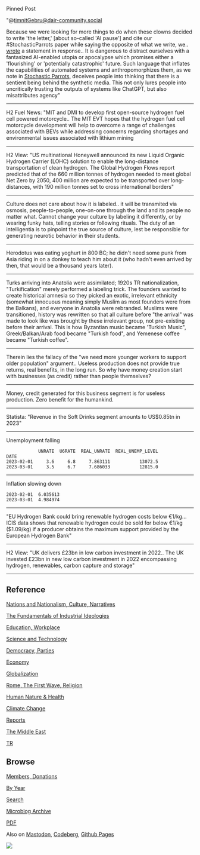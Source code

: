 Pinned Post

"@timnitGebru@dair-community.social

Because we were looking for more things to do when these clowns
decided to write 'the letter,' [about so-called 'AI pause'] and cite
our \#StochasticParrots paper while saying the opposite of what we
write, we.. [wrote](https://www.dair-institute.org/blog/letter-statement-March2023)
a statement in response.. It is dangerous to distract ourselves with a fantasized
AI-enabled utopia or apocalypse which promises either a 'flourishing' or
'potentially catastrophic' future. Such language that inflates the capabilities
of automated systems and anthropomorphizes them, as we note in [Stochastic Parrots](https://dl.acm.org/doi/abs/10.1145/3442188.3445922), 
deceives people into thinking that there is a sentient being behind the
synthetic media. This not only lures people into uncritically trusting
the outputs of systems like ChatGPT, but also misattributes agency"

---

H2 Fuel News: "MIT and DMI to develop first open-source hydrogen fuel
cell powered motorcycle.. The MIT EVT hopes that the hydrogen fuel
cell motorcycle development will help to overcome a range of
challenges associated with BEVs while addressing concerns regarding
shortages and environmental issues associated with lithium mining

---

H2 View: "US multinational Honeywell announced its new Liquid Organic
Hydrogen Carrier (LOHC) solution to enable the long-distance
transportation of clean hydrogen. The Global Hydrogen Flows report
predicted that of the 660 million tonnes of hydrogen needed to meet
global Net Zero by 2050, 400 million are expected to be transported
over long-distances, with 190 million tonnes set to cross
international borders"

---

Culture does not care about how it is labeled.. it will be transmited
via osmosis, people-to-people, one-on-one through the land and its
people no matter what. Cannot change your culture by labeling it
differently, or by wearing funky hats, telling stories or following
rituals. The duty of an intelligentia is to pinpoint the true source
of culture, lest be responsible for generating neurotic behavior in
their students.

---

Herodotus was eating yoghurt in 800 BC; he didn't need some punk from
Asia riding in on a donkey to teach him about it (who hadn't even
arrived by then, that would be a thousand years later). 

---

Turks arriving into Anatolia were assimilated; 1920s TR
nationalization, "Turkification" merely performed a labeling
trick. The founders wanted to create historical amnesia so they picked
an exotic, irrelevant ethnicity (somewhat innocuous meaning simply
Muslim as most founders were from the Balkans), and everyone in
Anatolia were rebranded. Muslims were transitioned, history was
rewritten so that all culture before "the arrival" was made to look
like was brought by these irrelevant group, not pre-existing before
their arrival. This is how Byzantian music became 'Turkish Music",
Greek/Balkan/Arab food became "Turkish food", and Yemenese coffee became
"Turkish coffee".

---

Therein lies the fallacy of the "we need more younger workers to
support older population" argument.. Useless production does not
provide true returns, real benefits, in the long run. So why have
money creation start with businesses (as credit) rather than people
themselves?

---

Money, credit generated for this business segment is for useless
production. Zero benefit for the humankind.

---

Statista: "Revenue in the Soft Drinks segment amounts to US$0.85tn in 2023"

---

Unemployment falling

```text
            UNRATE  U6RATE  REAL_UNRATE  REAL_UNEMP_LEVEL
DATE                                                     
2023-02-01     3.6     6.8     7.863111           13072.5
2023-03-01     3.5     6.7     7.686033           12815.0
```

---

Inflation slowing down 

```
2023-02-01  6.035613
2023-03-01  4.984974
```

---

"EU Hydrogen Bank could bring renewable hydrogen costs below
€1/kg... ICIS data shows that renewable hydrogen could be sold for
below €1/kg ($1.09/kg) if a producer obtains the maximum support
provided by the European Hydrogen Bank"

---

H2 View: "UK delivers £23bn in low carbon investment in 2022.. The UK
invested £23bn in new low carbon investment in 2022 encompassing
hydrogen, renewables, carbon capture and storage"

---

## Reference

[Nations and Nationalism, Culture, Narratives](0119/2013/02/nations-and-nationalism.html)

[The Fundamentals of Industrial Ideologies](0119/2011/04/fundamentals-of-industrial-ideologies.html)

[Education, Workplace](0119/2017/09/education-workplace.html)

[Science and Technology](0119/2018/09/science-technology.html)

[Democracy, Parties](0119/2016/11/democracy.html)

[Economy](2021/01/economy.html)

[Globalization](0119/2018/09/globalization.html)

[Rome, The First Wave, Religion](0119/2017/12/rome.html)

[Human Nature & Health](2020/07/human-nature.html)

[Climate Change](2022/01/climate.html)

[Reports](2021/01/reports.html)

[The Middle East](0119/2019/07/middleeast.html)

[TR](../tr/index.html)

## Browse

[Members, Donations](2022/08/members.html)

[By Year](years.html)

[Search](search.html)

[Microblog Archive](mbl/index.html)

[PDF](https://drive.google.com/uc?export=view&id=1FSi-1MnqXVq_PVTEXzzflwN8-7h92N_R)

Also on 
[Mastodon](https://masto.ai/@muratk3n),
[Codeberg](https://muratk5n.codeberg.page/en/),
[Github Pages](https://muratk5n.github.io/thirdwave/en/)

<img src='https://drive.google.com/uc?export=view&id=1zsIeciFSvlr-sWB84Tc0mfZ_NYqn9VQx'/> 

